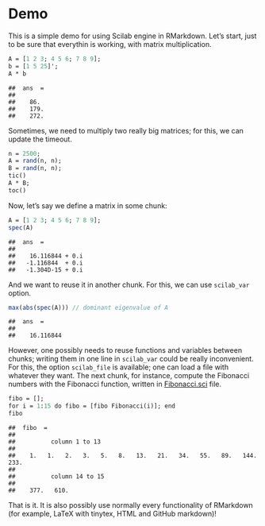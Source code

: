 Demo
================

This is a simple demo for using Scilab engine in RMarkdown. Let’s start,
just to be sure that everythin is working, with matrix multiplication.

``` scilab
A = [1 2 3; 4 5 6; 7 8 9]; 
b = [1 5 25]'; 
A * b 
```

    ##  ans  =
    ## 
    ##    86. 
    ##    179.
    ##    272.

Sometimes, we need to multiply two really big matrices; for this, we can
update the timeout.

``` scilab
n = 2500; 
A = rand(n, n); 
B = rand(n, n); 
tic() 
A * B; 
toc() 
```

Now, let’s say we define a matrix in some chunk:

``` scilab
A = [1 2 3; 4 5 6; 7 8 9]; 
spec(A) 
```

    ##  ans  =
    ## 
    ##    16.116844 + 0.i
    ##   -1.116844  + 0.i
    ##   -1.304D-15 + 0.i

And we want to reuse it in another chunk. For this, we can use
`scilab_var` option.

``` scilab
max(abs(spec(A))) // dominant eigenvalue of A 
```

    ##  ans  =
    ## 
    ##    16.116844

However, one possibly needs to reuse functions and variables between
chunks; writing them in one line in `scilab_var` could be really
inconvenient. For this, the option `scilab_file` is available; one can
load a file with whatever they want. The next chunk, for instance,
compute the Fibonacci numbers with the Fibonacci function, written in
[Fibonacci.sci](https://github.com/tiagodsilva/ScilabEngine/blob/main/demo/Fibonacci.sci)
file.

``` scilab
fibo = []; 
for i = 1:15 do fibo = [fibo Fibonacci(i)]; end 
fibo 
```

    ##  fibo  = 
    ## 
    ##          column 1 to 13
    ## 
    ##    1.   1.   2.   3.   5.   8.   13.   21.   34.   55.   89.   144.   233.
    ## 
    ##          column 14 to 15
    ## 
    ##    377.   610.

That is it. It is also possibly use normally every functionality of
RMarkdown (for example, LaTeX with tinytex, HTML and GitHub markdown)!
